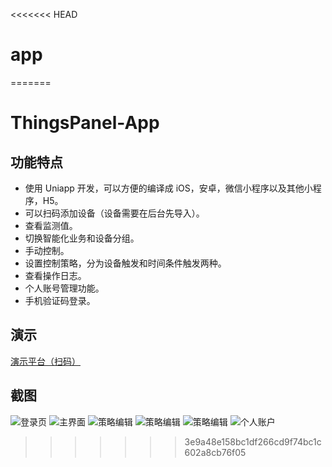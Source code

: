 <<<<<<< HEAD
# app
=======
# ThingsPanel-App


## 功能特点

- 使用 Uniapp 开发，可以方便的编译成 iOS，安卓，微信小程序以及其他小程序，H5。
- 可以扫码添加设备（设备需要在后台先导入）。
- 查看监测值。
- 切换智能化业务和设备分组。
- 手动控制。
- 设置控制策略，分为设备触发和时间条件触发两种。
- 查看操作日志。
- 个人账号管理功能。
- 手机验证码登录。

## 演示

[演示平台（扫码）](http://wiki.thingspanel.cn/index.php?title=%E6%BC%94%E7%A4%BA%E5%B9%B3%E5%8F%B0)

## 截图

![登录页](https://oscimg.oschina.net/oscnet/up-0cbb1d922d0a16620e423f33d70771689d4.png)
![主界面](https://oscimg.oschina.net/oscnet/up-b69d9ef1375b306e866099156210d2404cf.png)
![策略编辑](https://oscimg.oschina.net/oscnet/up-76886b2f6544188f1d511941303f887e6f1.png)
![策略编辑](https://oscimg.oschina.net/oscnet/up-5cda9ab136f328c740d9951e3826c3b7c3b.png)
![策略编辑](https://oscimg.oschina.net/oscnet/up-34abf030a937bb2322d831d485234a0c47b.png)
![个人账户](https://oscimg.oschina.net/oscnet/up-a1c2eebbfd1a44ba1262308abfdc0b4814b.png)

>>>>>>> 3e9a48e158bc1df266cd9f74bc1c602a8cb76f05
